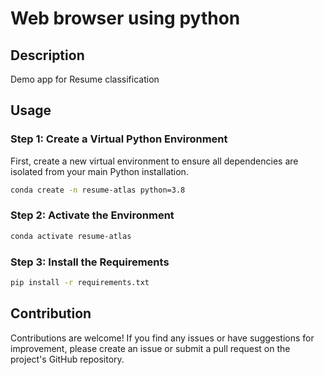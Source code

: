 # Web browser using python 

## Description

Demo app for Resume classification


## Usage

### Step 1: Create a Virtual Python Environment

First, create a new virtual environment to ensure all dependencies are isolated from your main Python installation.

```bash
conda create -n resume-atlas python=3.8
```

### Step 2: Activate the Environment

```bash
conda activate resume-atlas
```

### Step 3: Install the Requirements

```bash
pip install -r requirements.txt
```

## Contribution
Contributions are welcome! If you find any issues or have suggestions for improvement, please create an issue or submit a pull request on the project's GitHub repository.